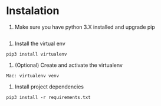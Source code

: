 # Instalation
1. Make sure you have python 3.X installed and upgrade pip
```

```
1. Install the virtual env
```
pip3 install virtualenv
```
1. (Optional) Create and activate the virtualenv
```
Mac: virtualenv venv
```
1. Install project dependencies
```
pip3 install -r requirements.txt
```
